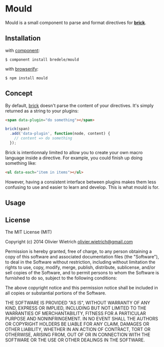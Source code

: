 # Mould

  Mould is a small component to parse and format directives for **[brick](http://github.com/bredele/brick)**.

## Installation

with [component](http://github.com/component/component):

    $ component install bredele/mould

with [browserify](http://browserify.org/):

    $ npm install mould

## Concept

  By default, [brick](http://github.com/bredele/brick) doesn't parse the content of your directives. It's simply returned as a string to your plugins:

```html
<span data-plugin="do something"></span>
```

```js
brick(span)
  .add('data-plugin', function(node, content) {
    // content => do something
  });
```

  Brick is intentionnaly limited to allow you to create your own macro language inside a directive. For example, you could finish up doing something like:

```html
<ul data-each="item in items"></ul>
```  

  However, having a consistent interface between plugins makes them less confusing to use and easier to learn and develop. This is what mould is for.

## Usage

<!-- ```html
<span data-plugin="do something"></span>
```


```js
brick(span)
  .add('data-plugin', mould(function(node, ) {

  }));
``` -->

## License

  The MIT License (MIT)

Copyright (c) 2014 Olivier Wietrich <olivier.wietrich@gmail.com>

Permission is hereby granted, free of charge, to any person obtaining a copy of this software and associated documentation files (the "Software"), to deal in the Software without restriction, including without limitation the rights to use, copy, modify, merge, publish, distribute, sublicense, and/or sell copies of the Software, and to permit persons to whom the Software is furnished to do so, subject to the following conditions:

The above copyright notice and this permission notice shall be included in all copies or substantial portions of the Software.

THE SOFTWARE IS PROVIDED "AS IS", WITHOUT WARRANTY OF ANY KIND, EXPRESS OR IMPLIED, INCLUDING BUT NOT LIMITED TO THE WARRANTIES OF MERCHANTABILITY, FITNESS FOR A PARTICULAR PURPOSE AND NONINFRINGEMENT. IN NO EVENT SHALL THE AUTHORS OR COPYRIGHT HOLDERS BE LIABLE FOR ANY CLAIM, DAMAGES OR OTHER LIABILITY, WHETHER IN AN ACTION OF CONTRACT, TORT OR OTHERWISE, ARISING FROM, OUT OF OR IN CONNECTION WITH THE SOFTWARE OR THE USE OR OTHER DEALINGS IN THE SOFTWARE.